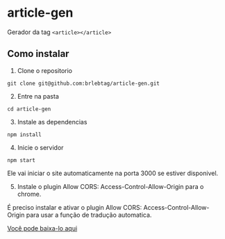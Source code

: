 # article-gen
Gerador da tag ```<article></article>```


## Como instalar

1. Clone o repositorio

```
git clone git@github.com:brlebtag/article-gen.git
```

2. Entre na pasta

```
cd article-gen
```

3. Instale as dependencias

```
npm install
```

4. Inicie o servidor

```
npm start
```

Ele vai iniciar o site automaticamente na porta 3000 se estiver disponivel.

5. Instale o plugin Allow CORS: Access-Control-Allow-Origin para o chrome.

É preciso instalar e ativar o plugin Allow CORS: Access-Control-Allow-Origin para usar a função de tradução automatica.

[Você pode baixa-lo aqui](https://chrome.google.com/webstore/detail/allow-cors-access-control/lhobafahddgcelffkeicbaginigeejlf)
